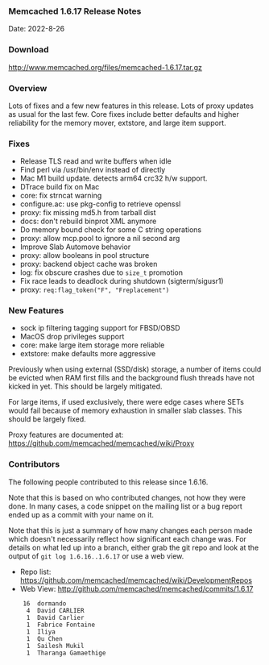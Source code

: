 ### Memcached 1.6.17 Release Notes

Date: 2022-8-26

### Download

http://www.memcached.org/files/memcached-1.6.17.tar.gz

### Overview

Lots of fixes and a few new features in this release. Lots of proxy updates as
usual for the last few. Core fixes include better defaults and higher
reliability for the memory mover, extstore, and large item support.

### Fixes

  * Release TLS read and write buffers when idle
  * Find perl via /usr/bin/env instead of directly
  * Mac M1 build update. detects arm64 crc32 h/w support.
  * DTrace build fix on Mac
  * core: fix strncat warning
  * configure.ac: use pkg-config to retrieve openssl
  * proxy: fix missing md5.h from tarball dist
  * docs: don't rebuild binprot XML anymore
  * Do memory bound check for some C string operations
  * proxy: allow mcp.pool to ignore a nil second arg
  * Improve Slab Automove behavior
  * proxy: allow booleans in pool structure
  * proxy: backend object cache was broken
  * log: fix obscure crashes due to `size_t` promotion
  * Fix race leads to deadlock during shutdown (sigterm/sigusr1)
  * proxy: `req:flag_token("F", "Freplacement")`


### New Features

  * sock ip filtering tagging support for FBSD/OBSD
  * MacOS drop privileges support
  * core: make large item storage more reliable
  * extstore: make defaults more aggressive

Previously when using external (SSD/disk) storage, a number of items could be
evicted when RAM first fills and the background flush threads have not kicked
in yet. This should be largely mitigated.

For large items, if used exclusively, there were edge cases where SETs would
fail because of memory exhaustion in smaller slab classes. This should be
largely fixed.

Proxy features are documented at: https://github.com/memcached/memcached/wiki/Proxy

### Contributors

The following people contributed to this release since 1.6.16.

Note that this is based on who contributed changes, not how they were
done.  In many cases, a code snippet on the mailing list or a bug
report ended up as a commit with your name on it.

Note that this is just a summary of how many changes each person made
which doesn't necessarily reflect how significant each change was.
For details on what led up into a branch, either grab the git repo and
look at the output of `git log 1.6.16..1.6.17` or use a web view.

  * Repo list: https://github.com/memcached/memcached/wiki/DevelopmentRepos
  * Web View: http://github.com/memcached/memcached/commits/1.6.17

```
    16	dormando
     4	David CARLIER
     1	David Carlier
     1	Fabrice Fontaine
     1	Iliya
     1	Qu Chen
     1	Sailesh Mukil
     1	Tharanga Gamaethige

```
